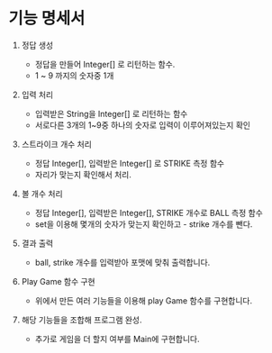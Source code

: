 
# 기능 명세서

1. 정답 생성
   - 정답을 만들어 Integer[] 로 리턴하는 함수.
   - 1 ~ 9 까지의 숫자중 1개

2. 입력 처리
   - 입력받은 String을 Integer[] 로 리턴하는 함수
   - 서로다른 3개의 1~9중 하나의 숫자로 입력이 이루어져있는지 확인

3. 스트라이크 개수 처리
   - 정답 Integer[], 입력받은 Integer[] 로 STRIKE 측정 함수
   - 자리가 맞는지 확인해서 처리.

4. 볼 개수 처리
   - 정답 Integer[], 입력받은 Integer[], STRIKE 개수로 BALL 측정 함수
   - set을 이용해 몇개의 숫자가 맞는지 확인하고 - strike 개수를 뺀다.
   
5. 결과 출력
   - ball, strike 개수를 입력받아 포맷에 맞춰 출력합니다.

6. Play Game 함수 구현
   - 위에서 만든 여러 기능들을 이용해 play Game 함수를 구현합니다.

7. 해당 기능들을 조합해 프로그램 완성.
   - 추가로 게임을 더 할지 여부를 Main에 구현합니다.